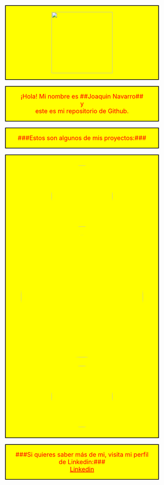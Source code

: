 <p style="background-color: yellow; color: red; padding: 20px; border: 2px solid black; font-size: 20px;" align="center">
  <img src="" width="200" align="center">
</p>
<p style="background-color: yellow; color: red; padding: 20px; border: 2px solid black; font-size: 20px;" align="center">
  ¡Hola! Mi nombre es ##Joaquin Navarro## <br>
    y <br>
  este es mi repositorio de Github.
</p>
<p style="background-color: yellow; color: red; padding: 20px; border: 2px solid black; font-size: 20px;" align="center">
  ###Estos son algunos de mis proyectos:### <br>
</p>
<p style="background-color: yellow; color: red; padding: 20px; border: 2px solid black; font-size: 20px;" align="center">
  <img src="" width="200" align="middle" style="padding: 3%; border-radius:250px;" href="" ><img src="" width="400" align="center" style="padding: 3%; border-radius:250px" href=""><img src="" width="200" align="center" style="padding: 3%; border-radius:250px" href="">
  </p>
  <p style="background-color: yellow; color: red; padding: 20px; border: 2px solid black; font-size: 20px;" align="center">
            ###Si quieres saber más de mi, visita mi perfil de Linkedin:### <br>
    <a href="https://www.linkedin.com/in/ximo-navarro-mart%C3%AD-823995214/" style="color: red; font-size: 20px;">Linkedin</a>
